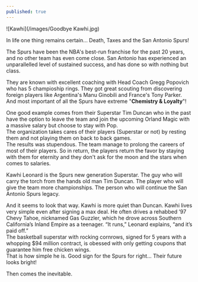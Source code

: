 ```yaml
---
published: true
---
```

![Kawhi](/images/Goodbye Kawhi.jpg)

In life one thing remains certain... Death, Taxes and the San Antonio Spurs!   

The Spurs have been the NBA's best-run franchise for the past 20 years, and no other team has even come close. San Antonio has experienced an unparallelled level of sustained success, and has done so with nothing but class.

They are known with excellent coaching with Head Coach Gregg Popovich who has 5 champioship rings. They got great scouting from discovering foreign players like Argentina's Manu Ginobili and France's Tony Parker.   
And most important of all the Spurs have extreme "**Chemistry & Loyalty**"!

One good example comes from their Superstar Tim Duncan who in the past have the option to leave the team and join the upcoming Orland Magic with a massive salary but choose to stay with Pop.   
The organization takes cares of their players (Superstar or not) by resting them and not playing them on back to back games.   
The results was stupendous. The team manage to prolong the careers of most of their players. So in return, the players return the favor by staying with them for eternity and they don't ask for the moon and the stars when comes to salaries.

Kawhi Leonard is the Spurs new generation Superstar. The guy who will carry the torch from the hands old man Tim Duncan. The player who will give the team more championships. The person who will continue the San Antonio Spurs legacy. 

And it seems to look that way. Kawhi is more quiet than Duncan. Kawhi lives very simple even after signing a max deal. He often drives a rehabbed ’97 Chevy Tahoe, nicknamed Gas Guzzler, which he drove across Southern California’s Inland Empire as a teenager. “It runs,” Leonard explains, “and it’s paid off.”   
The basketball superstar with rocking cornrows, signed for 5 years with a whopping $94 million contract, is obessed with only getting coupons that guarantee him free chicken wings.   
That is how simple he is. Good sign for the Spurs for right... Their future looks bright!

Then comes the inevitable. 
